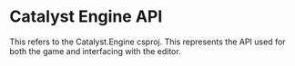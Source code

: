 # Catalyst Engine API

This refers to the Catalyst.Engine csproj. This represents the API used for both the game and interfacing with the editor.
